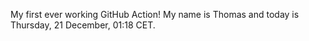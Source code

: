 My first ever working GitHub Action!
My name is Thomas and today is Thursday, 21 December, 01:18 CET. 
